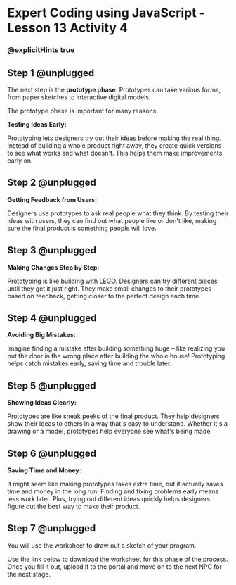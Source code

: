 # Expert Coding using JavaScript - Lesson 13 Activity 4
### @explicitHints true

## Step 1 @unplugged
The next step is the  **prototype phase**.  Prototypes can take various forms, from paper sketches to interactive digital models.  

The prototype phase is important for many reasons.  

**Testing Ideas Early:**

Prototyping lets designers try out their ideas before making the real thing. Instead of building a whole product right away, they create quick versions to see what works and what doesn't. This helps them make improvements early on.

## Step 2 @unplugged
**Getting Feedback from Users:**

Designers use prototypes to ask real people what they think. By testing their ideas with users, they can find out what people like or don't like, making sure the final product is something people will love.

## Step 3 @unplugged
**Making Changes Step by Step:**

Prototyping is like building with LEGO. Designers can try different pieces until they get it just right. They make small changes to their prototypes based on feedback, getting closer to the perfect design each time.

## Step 4 @unplugged
**Avoiding Big Mistakes:**

Imagine finding a mistake after building something huge – like realizing you put the door in the wrong place after building the whole house! Prototyping helps catch mistakes early, saving time and trouble later.

## Step 5 @unplugged
**Showing Ideas Clearly:**

Prototypes are like sneak peeks of the final product. They help designers show their ideas to others in a way that's easy to understand. Whether it's a drawing or a model, prototypes help everyone see what's being made.

## Step 6 @unplugged
**Saving Time and Money:**

It might seem like making prototypes takes extra time, but it actually saves time and money in the long run. Finding and fixing problems early means less work later. Plus, trying out different ideas quickly helps designers figure out the best way to make their product.

## Step 7 @unplugged

You will use the worksheet to draw out a sketch of your program. 

Use the link below to download the worksheet for this phase of the process.  Once you fill it out, upload it to the portal and move on to the next NPC for the next stage.